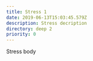```yaml
---
title: Stress 1
date: 2019-06-13T15:03:45.579Z
description: Stress decription
directory: deep 2
priority: 0
---
```

Stress body
